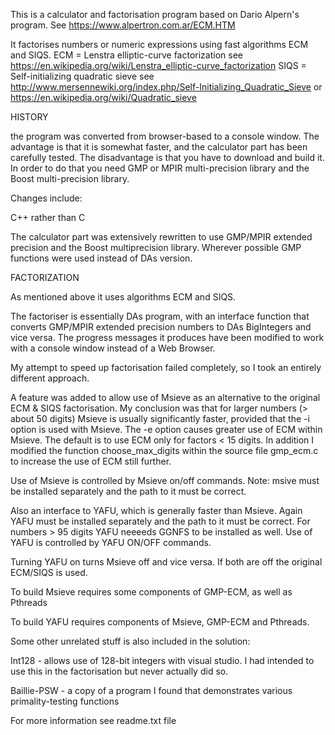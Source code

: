 This is a calculator and factorisation program based on Dario Alpern's program.
See https://www.alpertron.com.ar/ECM.HTM

It factorises numbers or numeric expressions using fast algorithms ECM and SIQS.
ECM = Lenstra elliptic-curve factorization
see https://en.wikipedia.org/wiki/Lenstra_elliptic-curve_factorization
SIQS = Self-initializing quadratic sieve
see http://www.mersennewiki.org/index.php/Self-Initializing_Quadratic_Sieve
or https://en.wikipedia.org/wiki/Quadratic_sieve

HISTORY

the program was converted from browser-based to a console window. The advantage
is that it is somewhat faster, and the calculator part has been carefully tested.
The disadvantage is that you have to download and build it. In order to do that
you need GMP or MPIR multi-precision library and the Boost multi-precision library.

Changes include:

C++ rather than C

The calculator part was extensively rewritten to use GMP/MPIR extended precision
and the Boost multiprecision library. Wherever possible GMP functions were used
instead of DAs version.

FACTORIZATION

As mentioned above it uses algorithms ECM and SIQS.

The factoriser is essentially DAs program, with an interface function that converts 
GMP/MPIR extended precision numbers to DAs BigIntegers and vice versa. The progress 
messages it produces have been modified to work with a console window instead of a 
Web Browser. 

My attempt to speed up factorisation failed completely, so I took an entirely different approach.

A feature was added to allow use of Msieve as an alternative to the original ECM & SIQS
factorisation. My conclusion was that for larger numbers (> about 50 digits) Msieve
is usually significantly faster, provided that the -i option is used with Msieve.
The -e option causes greater use of ECM within Msieve. The default is to use ECM
only for factors < 15 digits. In addition I modified the function choose_max_digits
within the source file gmp_ecm.c to increase the use of ECM still further.

Use of Msieve is controlled by Msieve on/off commands. Note: msive must be installed
separately and the path to it must be correct.

Also an interface to YAFU, which is generally faster than Msieve. Again YAFU must be installed separately
and the path to it must be correct. For numbers > 95 digits YAFU neeeeds GGNFS to be installed as well.
Use of YAFU is controlled by YAFU ON/OFF commands.

Turning YAFU on turns Msieve off and vice versa. If both are off the original ECM/SIQS is used.

To build Msieve requires some components of GMP-ECM, as well as Pthreads

To build YAFU requires components of Msieve, GMP-ECM and Pthreads.

Some other unrelated stuff is also included in the solution:

Int128 - allows use of 128-bit integers with visual studio. I had intended to use this in the 
factorisation but never actually did so.

Baillie-PSW - a copy of a program I found that demonstrates various primality-testing functions


For more information see readme.txt file
